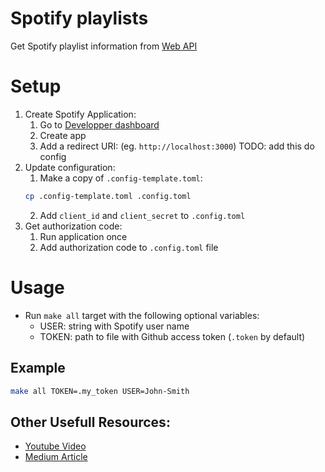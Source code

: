 # Spotify playlists
Get Spotify playlist information from [Web
API](https://developer.spotify.com/documentation/web-api)

# Setup
1. Create Spotify Application:
    1. Go to [Developper dashboard](https://developer.spotify.com/dashboard)
    2. Create app
    3. Add a redirect URI: (eg. `http://localhost:3000`) TODO: add this do config
2. Update configuration:
    1. Make a copy of `.config-template.toml`:
    ```bash
    cp .config-template.toml .config.toml
    ```
    2. Add `client_id` and `client_secret` to `.config.toml`
3. Get authorization code:
    1. Run application once
    2. Add authorization code to `.config.toml` file

# Usage
- Run `make all` target with the following optional variables:
    - USER: string with Spotify user name
    - TOKEN: path to file with Github access token (`.token` by default)

## Example
```Bash
make all TOKEN=.my_token USER=John-Smith
```

## Other Usefull Resources:
- [Youtube Video](https://youtube.com/watch?v=-FsFT6OwE1A)
- [Medium
  Article](https://python.plainenglish.io/bored-of-libraries-heres-how-to-connect-to-the-spotify-api-using-pure-python-bd31e9e3d88a)
